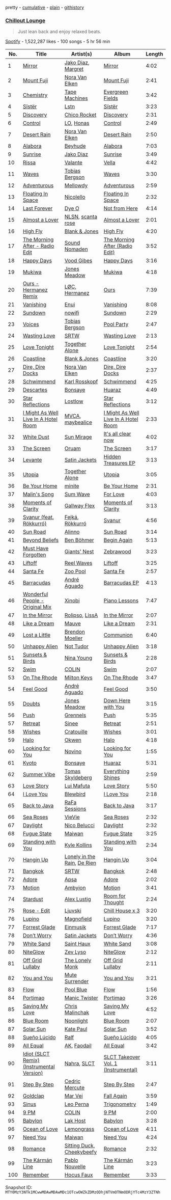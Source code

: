 pretty - [cumulative](/playlists/cumulative/37i9dQZF1DWTvNyxOwkztu.md) - [plain](/playlists/plain/37i9dQZF1DWTvNyxOwkztu) - [githistory](https://github.githistory.xyz/mackorone/spotify-playlist-archive/blob/main/playlists/plain/37i9dQZF1DWTvNyxOwkztu)

### [Chillout Lounge](https://open.spotify.com/playlist/37i9dQZF1DWTvNyxOwkztu)

> Just lean back and enjoy relaxed beats.

[Spotify](https://open.spotify.com/user/spotify) - 1,522,287 likes - 100 songs - 5 hr 56 min

| No. | Title | Artist(s) | Album | Length |
|---|---|---|---|---|
| 1 | [Mirror](https://open.spotify.com/track/3uRAxz8ic40d9IuNe8fnsb) | [Jako Diaz](https://open.spotify.com/artist/0N5xjvZDyBf8kGuYCBJNJz), [Margret](https://open.spotify.com/artist/6tFdm9EEawUx8EUkpWQH4l) | [Mirror](https://open.spotify.com/album/0LcRgOY46NK9q6SSTldhbC) | 4:02 |
| 2 | [Mount Fuji](https://open.spotify.com/track/3xV6mTlSsIinmU8Xi77qUo) | [Nora Van Elken](https://open.spotify.com/artist/04m3oUGzjO3EJTQidFzTgM) | [Mount Fuji](https://open.spotify.com/album/6Ctl2NttXC4T9Ty4EVpg5k) | 2:41 |
| 3 | [Chemistry](https://open.spotify.com/track/3n6uWdbX8vFTow82wyiQBm) | [Tape Machines](https://open.spotify.com/artist/6geC8EbDc3ifaSAbx3RESQ) | [Evergreen Fields](https://open.spotify.com/album/3z6g4EFGP062VY6kQNqBE8) | 3:42 |
| 4 | [Sïstër](https://open.spotify.com/track/6dnNEVwVUG7hRwVYAyCcV1) | [Lstn](https://open.spotify.com/artist/0OO1zgX3CUfJQwoOEBSKSp) | [Sïstër](https://open.spotify.com/album/6WhIiPn8rVCtFXfk4PBIuS) | 3:23 |
| 5 | [Discovery](https://open.spotify.com/track/4agnjzu5UKVuxPAiq6gre8) | [Chico Rocket](https://open.spotify.com/artist/7IQwKCAaA9LPTctkNr3QmQ) | [Discovery](https://open.spotify.com/album/0T75iZGdnWmBK32aQA0i4f) | 2:31 |
| 6 | [Control](https://open.spotify.com/track/4FLaWi1Gr34f9SGaBtOa5P) | [LO](https://open.spotify.com/artist/6bdx22A1shpd9U6YAd8Vto), [Honas](https://open.spotify.com/artist/6NqnUmcBfI4tWK56ZC1Nkw) | [Control](https://open.spotify.com/album/1RSaZHGO5Zz08MGXKJtlNn) | 2:49 |
| 7 | [Desert Rain](https://open.spotify.com/track/5VFqSeVd3wV3f3RJ8VAfd4) | [Nora Van Elken](https://open.spotify.com/artist/04m3oUGzjO3EJTQidFzTgM) | [Desert Rain](https://open.spotify.com/album/19rkKzBSXk9NQgSclD8ooA) | 2:50 |
| 8 | [Alabora](https://open.spotify.com/track/3uI33EsE7AVM3GMxaOn7fv) | [Beyhude](https://open.spotify.com/artist/65orViGnlMcbptdIGceZzo) | [Alabora](https://open.spotify.com/album/5aFbgu112bBrasrwQWVk2O) | 7:03 |
| 9 | [Sunrise](https://open.spotify.com/track/5x1RPNP8Uydtz23MR0T2UG) | [Jako Diaz](https://open.spotify.com/artist/0N5xjvZDyBf8kGuYCBJNJz) | [Sunrise](https://open.spotify.com/album/5jVu8AJnEQngLJKrcW3mbV) | 3:49 |
| 10 | [Rissa](https://open.spotify.com/track/3UxADbf7B5ZCuJxSxdbf5O) | [Valante](https://open.spotify.com/artist/3s1vSYK2eb5fflFHezIbUh) | [Vella](https://open.spotify.com/album/0WSLBPf8mXcAFQpaq6EteH) | 4:42 |
| 11 | [Waves](https://open.spotify.com/track/6O1nKsN1VUQDic17dTaZmw) | [Tobias Bergson](https://open.spotify.com/artist/0OaBO8SytZzvzAO3NOWiv3) | [Waves](https://open.spotify.com/album/5i6qghXwHblajkE2DeV9yE) | 3:30 |
| 12 | [Adventurous](https://open.spotify.com/track/1Fqwyw77YAzrBVSaJp9kFm) | [Mellowdy](https://open.spotify.com/artist/2qcHi6YzCJYvbHIs0jvHGc) | [Adventurous](https://open.spotify.com/album/4HEaT0EG4q2UpZvkyVPm6W) | 2:59 |
| 13 | [Floating In Space](https://open.spotify.com/track/4iUX9qCWkcwLkZCH8AFzCc) | [Nicolello](https://open.spotify.com/artist/7IWbQLZ91NbHT6EiaF5l9V) | [Floating In Space](https://open.spotify.com/album/1bMdQiOFa3WLbiRmfO5GTb) | 2:32 |
| 14 | [Last Forever](https://open.spotify.com/track/6jt9ksqmpgggBsIj5pVZNd) | [Dye O](https://open.spotify.com/artist/3AihmaPi9Wr3O7z578f6mH) | [Not from Here](https://open.spotify.com/album/3wltnpCzev9PmIK5aQmDhv) | 4:14 |
| 15 | [Almost a Lover](https://open.spotify.com/track/2Kz5VfjMtgbvEOfUc0RU2F) | [NLSN](https://open.spotify.com/artist/7vO5wbzI9RdVYlOGFL2ofk), [scanta rose](https://open.spotify.com/artist/4CkbkeeBv3D8E6p5o1aJiW) | [Almost a Lover](https://open.spotify.com/album/2gBLkKPbdDCgMKue6MfEuD) | 2:01 |
| 16 | [High Fly](https://open.spotify.com/track/2LBf4COkSAdeWiErXJXJ7l) | [Blank & Jones](https://open.spotify.com/artist/2XTff332rrZaE1rBM47Krp) | [High Fly](https://open.spotify.com/album/6OtdbB8E8qul34J2xyI4Bv) | 4:20 |
| 17 | [The Morning After \- Radio Edit](https://open.spotify.com/track/3Efc5gn8M6ZkjwcPFGz1ZP) | [Sound Nomaden](https://open.spotify.com/artist/1R4DbF6CAroRPIDBAkPIi0) | [The Morning After \(Radio Edit\)](https://open.spotify.com/album/7qSRFKdJaK8cmAae3wxbzC) | 3:52 |
| 18 | [Happy Days](https://open.spotify.com/track/7AiJfQZHFp6EMbpeYFOXxj) | [Vood Gibes](https://open.spotify.com/artist/1YN2IvyNI4xtOPSRQky7mN) | [Happy Days](https://open.spotify.com/album/2gx6CElSxguWozs3cHJyUw) | 3:16 |
| 19 | [Mukiwa](https://open.spotify.com/track/1Cq1IvarVqiQ3bU7TYhdsd) | [Jones Meadow](https://open.spotify.com/artist/3MK71khOrqZwGpyfYzwKXR) | [Mukiwa](https://open.spotify.com/album/1bcZrChvD2hTnjERAZUgOo) | 4:18 |
| 20 | [Ours \- Hermanez Remix](https://open.spotify.com/track/7e93cN9QsW1gJZWRXvkEsa) | [LØC](https://open.spotify.com/artist/4BdGq2d0jIMo3egZnE61sD), [Hermanez](https://open.spotify.com/artist/4JPGyWMMmaxIRcS4zItdHJ) | [Ours](https://open.spotify.com/album/7IrwbWvazSqPcLSnW3XoYC) | 7:39 |
| 21 | [Vanishing](https://open.spotify.com/track/1XePxhd6DqIDSrMcoYc94X) | [Enui](https://open.spotify.com/artist/0uLnAkNKYtVbCJSviFZnEh) | [Vanishing](https://open.spotify.com/album/75VTXKhMgwXqBz7fyU8XYJ) | 8:08 |
| 22 | [Sundown](https://open.spotify.com/track/5XIUgxFkVbv2ckJiLUbGlb) | [nowifi](https://open.spotify.com/artist/5wxw2CQKTIOSkPFJbTYVzl) | [Sundown](https://open.spotify.com/album/2AJg6YLd8FMwIyQbClExND) | 2:29 |
| 23 | [Voices](https://open.spotify.com/track/6KhyeJAdw4TnnjXgJPLJtz) | [Tobias Bergson](https://open.spotify.com/artist/0OaBO8SytZzvzAO3NOWiv3) | [Pool Party](https://open.spotify.com/album/1hmmTGyTBF5unNBgTVOV0E) | 2:47 |
| 24 | [Wasting Love](https://open.spotify.com/track/57UWfCanZsaBLtKVdceMOp) | [SRTW](https://open.spotify.com/artist/7vHAcPVlEDksRsCfkez2CD) | [Wasting Love](https://open.spotify.com/album/7cHrVEGRTqnSgrgu1h0Bu1) | 2:13 |
| 25 | [Love Tonight](https://open.spotify.com/track/7upogXdc53IaJBvkR4L0Vj) | [Together Alone](https://open.spotify.com/artist/3iPXJMIRyXEqq4QWOQnRnY) | [Love Tonight](https://open.spotify.com/album/2WdG47U5Pnd7sPZMkJh9hV) | 2:54 |
| 26 | [Coastline](https://open.spotify.com/track/1KKwWyAsFQBORAgdYDHWle) | [Blank & Jones](https://open.spotify.com/artist/2XTff332rrZaE1rBM47Krp) | [Coastline](https://open.spotify.com/album/6ClBl2fFlwWNH4wNJbBOW0) | 3:20 |
| 27 | [Dire, Dire Docks](https://open.spotify.com/track/6RNny5ViT14jcQsgh8Eb6J) | [Nora Van Elken](https://open.spotify.com/artist/04m3oUGzjO3EJTQidFzTgM) | [Dire, Dire Docks](https://open.spotify.com/album/22BuW6nNJDBDOsRfUIXU8g) | 2:37 |
| 28 | [Schwimmend](https://open.spotify.com/track/21h7q9ltYVFeHZKNRhqsec) | [Karl Rosskopf](https://open.spotify.com/artist/4kpLFREUgmoCqpRrAjYhRw) | [Schwimmend](https://open.spotify.com/album/4ybnnLESuLEhUtEFq1W5WP) | 4:25 |
| 29 | [Descartes](https://open.spotify.com/track/5XKueyuuTWO6Q3QqK47IOt) | [Bonsaye](https://open.spotify.com/artist/1GL8uwuoUqjDP9Qs37FoFG) | [Huaraz](https://open.spotify.com/album/6ftAYnNp49bHhRi9ODzOvf) | 4:49 |
| 30 | [Star Reflections](https://open.spotify.com/track/7xpr7wA84h55F4t2noWCd0) | [Lostlow](https://open.spotify.com/artist/2ZB3DKgzAjv2VY88jaH9jn) | [Star Reflections](https://open.spotify.com/album/2lXS0eCpWHuVwFBJbtNhEV) | 3:12 |
| 31 | [I Might As Well Live In A Hotel Room](https://open.spotify.com/track/5yU6mVDfsrRzE20ZjYb1np) | [MVCA](https://open.spotify.com/artist/73C7eV9oN6yGgLSu8vIO4R), [maybealice](https://open.spotify.com/artist/4eBYaVn9ipycqNyknk2nPb) | [I Might As Well Live In A Hotel Room](https://open.spotify.com/album/3VHwo1i4tgdhmociAJ18DH) | 2:33 |
| 32 | [White Dust](https://open.spotify.com/track/2zlmxxH4eHn2rmBZRQRwEY) | [Sun Mirage](https://open.spotify.com/artist/3wqjOyUcOsV0wSLgCsGwf4) | [It's all clear now](https://open.spotify.com/album/4nZ4IAl00PTqsNs0AmC0GA) | 4:02 |
| 33 | [The Screen](https://open.spotify.com/track/7JZpf4Rct4FfrRpQ3KkEOG) | [Oruam](https://open.spotify.com/artist/7hswPtRs02dG03rVj7wQBK) | [The Screen](https://open.spotify.com/album/6qzUxr3JUL5D6SWT2TK3sr) | 3:17 |
| 34 | [Levante](https://open.spotify.com/track/35ME0Y7EEMKJ4nSM4SPhAX) | [Satin Jackets](https://open.spotify.com/artist/5Gn7NoCZvbVlGgtZMILRcv) | [Hidden Treasures EP](https://open.spotify.com/album/1AG7es9vgkIopCWbFtQYpn) | 3:13 |
| 35 | [Utopia](https://open.spotify.com/track/4xRJYmi749eRPbD1TREOB9) | [Together Alone](https://open.spotify.com/artist/3iPXJMIRyXEqq4QWOQnRnY) | [Utopia](https://open.spotify.com/album/6mmkJHEFlPqrtpFwbt5B8V) | 3:05 |
| 36 | [Be Your Home](https://open.spotify.com/track/0BMyWJ75QwSyKuVUeOQWwg) | [minite](https://open.spotify.com/artist/7pKvjpj0hmP1nnj34y9TlY) | [Be Your Home](https://open.spotify.com/album/3hcUBBnPFGeadvkuUi5So3) | 2:31 |
| 37 | [Malin's Song](https://open.spotify.com/track/69FgBAyTOSwswhqea2C6Er) | [Sum Wave](https://open.spotify.com/artist/0bfdnPaHczaQt6tYe8J4Ci) | [For Love](https://open.spotify.com/album/4LBj9X5oIwy48MNG74H8jy) | 4:03 |
| 38 | [Moments of Clarity](https://open.spotify.com/track/4cL7JffDg7AHPOBTzKeN7R) | [Gallway Flex](https://open.spotify.com/artist/6DZylFpDS9LLQYsGRUpa9t) | [Moments of Clarity](https://open.spotify.com/album/0ZkvxP4rlPTtTEhmaFEiqs) | 3:13 |
| 39 | [Svanur \(feat\. Rökkurró\)](https://open.spotify.com/track/2rnONdiE5CpLdmtNspVnTx) | [Fejká](https://open.spotify.com/artist/0VWvUvjaHaW1OeXtcVISu9), [Rökkurró](https://open.spotify.com/artist/3H5JhEkJ3IKuNT1elqCxQ4) | [Svanur](https://open.spotify.com/album/3g9O3lDO7O4AfW0CuCPKKa) | 4:56 |
| 40 | [Sun Road](https://open.spotify.com/track/25R1QCYHhETbO5552Hxl4W) | [Alinno](https://open.spotify.com/artist/43Sajp33BHbRnUaDUrWQn7) | [Sun Road](https://open.spotify.com/album/4zt4I3llbETJPs7EOoJAJa) | 3:14 |
| 41 | [Beyond Beliefs](https://open.spotify.com/track/58ney0bG2Vwecj8QzNGRkV) | [Ben Böhmer](https://open.spotify.com/artist/5tDjiBYUsTqzd0RkTZxK7u) | [Begin Again](https://open.spotify.com/album/1ZwkNGxlonmG4bjmLbV1Rr) | 5:13 |
| 42 | [Must Have Forgotten](https://open.spotify.com/track/5D7P5pFRBubnuKzAQkBz6c) | [Giants' Nest](https://open.spotify.com/artist/31WBcBz5f7Od21JVn20Ajn) | [Zebrawood](https://open.spotify.com/album/4dWOHUf6hyWQRa9S7WZwk7) | 3:23 |
| 43 | [Liftoff](https://open.spotify.com/track/3uTGlHyPwijzXFQoMaROt1) | [Reel Waves](https://open.spotify.com/artist/3K4BBqiZQW1WEzeBMzfVho) | [Liftoff](https://open.spotify.com/album/0mpEDy0wUtGHbe5lj5nYIv) | 3:25 |
| 44 | [Santa Fe](https://open.spotify.com/track/46hBN101eELE1lhjYPauSx) | [Zoo Pool](https://open.spotify.com/artist/5Ltbrtf5VWNY2K8oLZzy4I) | [Santa Fe](https://open.spotify.com/album/5cUcn68RalhwwDcOWpOBQa) | 2:57 |
| 45 | [Barracudas](https://open.spotify.com/track/64x1uZe5weXDU9S8dwyWYk) | [André Aguado](https://open.spotify.com/artist/6USxBSmx4wkhLW61dT1DgC) | [Barracudas EP](https://open.spotify.com/album/1B0KEF9AAm5mesLSGo5hhJ) | 4:13 |
| 46 | [Wonderful People \- Original Mix](https://open.spotify.com/track/40sgR4OCBYNMpE3bQmlqJL) | [Xinobi](https://open.spotify.com/artist/1w7cucUEPR1Yq9g03g6T8m) | [Piano Lessons](https://open.spotify.com/album/0F4jOKzO7GXng1LR31BV0s) | 7:47 |
| 47 | [In the Mirror](https://open.spotify.com/track/205U3hn1052lvW97Adry7h) | [Rolipso](https://open.spotify.com/artist/1EtBmvqGOtWnjDgCUFQRqI), [LissA](https://open.spotify.com/artist/6aAestjbtEbALwyIYPg8Na) | [In the Mirror](https://open.spotify.com/album/3pakGLnxN48aQvbe7VVXaE) | 2:07 |
| 48 | [Like a Dream](https://open.spotify.com/track/6gOFS1DicuJRiLSB4ZDorp) | [Mauve](https://open.spotify.com/artist/4H6XYH7PhoJXhD45W93wkh) | [Like a Dream](https://open.spotify.com/album/4g5d8VnrJiTZiohvi4WUWL) | 2:31 |
| 49 | [Lost a Little](https://open.spotify.com/track/0jLVrPpkmHpnqaPj6yzSyK) | [Brendon Moeller](https://open.spotify.com/artist/3V3T5haMWZGfFxqVsAB9oB) | [Communion](https://open.spotify.com/album/230UdUGhv4EIyXMuygaOUK) | 6:40 |
| 50 | [Unhappy Alien](https://open.spotify.com/track/3O6FAjNGBUVPa5ahfMhucZ) | [Not Tudor](https://open.spotify.com/artist/3dOxIuKHSabrAVdJosO7gJ) | [Unhappy Alien](https://open.spotify.com/album/4JpLIm5YrcMfhbNmrvVdjx) | 3:18 |
| 51 | [Sunsets & Birds](https://open.spotify.com/track/3meIBFSPh9Ub6zloZRFhuQ) | [Nina Young](https://open.spotify.com/artist/5kfKDSksVMsl63kpMZ8m2x) | [Sunsets & Birds](https://open.spotify.com/album/5QG6HT610I43dQBQIIE82v) | 2:28 |
| 52 | [Swim](https://open.spotify.com/track/7qHfaAlihkWeA4Xu60v3Pi) | [COLIN](https://open.spotify.com/artist/65Uy8U5VKTrqB70p39OLsH) | [Swim](https://open.spotify.com/album/5mNaZAGvS4jljaYgQxvYQs) | 2:07 |
| 53 | [On The Rhode](https://open.spotify.com/track/2U6xRL9locnLYWFJVCgFkn) | [Milton Keys](https://open.spotify.com/artist/3aIodStjj8tDqIshTdX78h) | [On The Rhode](https://open.spotify.com/album/3KnzouLLc8NsQbya3u0Yd6) | 3:47 |
| 54 | [Feel Good](https://open.spotify.com/track/3BOcy4WD4qgILGC3D9SyUH) | [André Aguado](https://open.spotify.com/artist/6USxBSmx4wkhLW61dT1DgC) | [Feel Good](https://open.spotify.com/album/4O2cQ8Oz8v2TMm7kGXlHfy) | 3:50 |
| 55 | [Doubts](https://open.spotify.com/track/10Iafk2IS4TyUsfP4C4kPE) | [Jones Meadow](https://open.spotify.com/artist/3MK71khOrqZwGpyfYzwKXR) | [Down Here with You](https://open.spotify.com/album/6WqF77ilKp8ui2RlGIYmAp) | 3:15 |
| 56 | [Push](https://open.spotify.com/track/1i5lXpzjo8qBAVRvEoBl7Z) | [Grennels](https://open.spotify.com/artist/0qbTETuJCrGSTL7EKVWIH5) | [Push](https://open.spotify.com/album/3qjxhwOM5CJJ83VVlwe2cv) | 5:35 |
| 57 | [Retreat](https://open.spotify.com/track/03Ea1zretFckOySx9Vb6db) | [Sinee](https://open.spotify.com/artist/51m5eelgEze59Y7Llef5o7) | [Retreat](https://open.spotify.com/album/6o9yafKaNEdM5nxKtA2WyC) | 2:51 |
| 58 | [Wishes](https://open.spotify.com/track/2spvatSBWwVXUVT8EIzjts) | [Cratouille](https://open.spotify.com/artist/71bT9EEHGRQNqKHVwS1kdR) | [Wishes](https://open.spotify.com/album/2gGOKB9hjdPnYyQkAdNHPS) | 3:01 |
| 59 | [Halo](https://open.spotify.com/track/1p9cjLG43MuaenXlUMvzgP) | [Okwen](https://open.spotify.com/artist/4snWBwVHKKPJ4Ha9LrcLaY) | [Halo](https://open.spotify.com/album/6QofnAjTE7W1sbd1HSGqG7) | 4:18 |
| 60 | [Looking for You](https://open.spotify.com/track/4Hh6lJfX2pOVPqdfJ8GmZv) | [Novino](https://open.spotify.com/artist/2lydFKPOl7IKVmYri6X01X) | [Looking for You](https://open.spotify.com/album/67VkngBzXcAsC3qYt0BCYN) | 1:55 |
| 61 | [Kyoto](https://open.spotify.com/track/6Uk70qpuVpIbJYfpgp7FOv) | [Bonsaye](https://open.spotify.com/artist/1GL8uwuoUqjDP9Qs37FoFG) | [Huaraz](https://open.spotify.com/album/6ftAYnNp49bHhRi9ODzOvf) | 5:31 |
| 62 | [Summer Vibe](https://open.spotify.com/track/1s7MlV77vmjAHqzVq60Vfd) | [Tomas Skyldeberg](https://open.spotify.com/artist/3yeLWKlxZaq5grWz85s0Ef) | [Everything Shines](https://open.spotify.com/album/3eXCBTg64X3AuakWQGuQ7Y) | 2:59 |
| 63 | [Love Story](https://open.spotify.com/track/0WsbPxyiVqhlLSqvIkpvKC) | [Lui Mafuta](https://open.spotify.com/artist/5hbQrh0EFGQBfGjYHFWbsp) | [Love Story](https://open.spotify.com/album/5wI1TLikoyiQuHoeTqW5Wc) | 5:50 |
| 64 | [I Love You](https://open.spotify.com/track/0O4fJqz7sptID3Q3p4yaeL) | [Blewbird](https://open.spotify.com/artist/3aKYNxHBFiIcw0yrv06R6W) | [I Love You](https://open.spotify.com/album/3WJvjcVRXWWoY5a1ZZ9k14) | 2:18 |
| 65 | [Back to Java](https://open.spotify.com/track/15R2K4cl8kXVLcOmKW97ZZ) | [RaFa Sessions](https://open.spotify.com/artist/5KKCzGChBT1GayASNTOGvK) | [Back to Java](https://open.spotify.com/album/6EwiR5O0lpsvW32mwlJpu4) | 3:17 |
| 66 | [Sea Roses](https://open.spotify.com/track/4EruKoCJQHvgnsRMS8tf5V) | [VieVie](https://open.spotify.com/artist/0MVywHu6BOHRljtmeeUE9l) | [Sea Roses](https://open.spotify.com/album/2HcnVH4G2SeqYQpyJiBSgs) | 2:32 |
| 67 | [Daylight](https://open.spotify.com/track/2hyIrhwVGf7IfEScxcRqXV) | [Nico Belucci](https://open.spotify.com/artist/1ffy5tc5ZYaivIp4zF2r6a) | [Daylight](https://open.spotify.com/album/3MEbVJqtzpPpayuDN4zq8G) | 2:32 |
| 68 | [Fugue State](https://open.spotify.com/track/19YsbHChoiVouSEJHuWFxm) | [Maiwan](https://open.spotify.com/artist/7Bv1SZbrpTYQixKfQgCzsI) | [Fugue State](https://open.spotify.com/album/6u4X16JVGz3WBj2x4t6rjg) | 3:25 |
| 69 | [Standing with You](https://open.spotify.com/track/5FoejkYblHki3Ydav7aTJE) | [Kyle Kollins](https://open.spotify.com/artist/08GbvWvQhprxVEGTzqKLhy) | [Standing with You](https://open.spotify.com/album/6j9b1kAdgimNytOjeAPJJk) | 2:34 |
| 70 | [Hangin Up](https://open.spotify.com/track/4vC2iSW6pMcDvAb98Tc8ma) | [Lonely in the Rain](https://open.spotify.com/artist/42KUul1wLmOdQCEYf3MweS), [De Rien](https://open.spotify.com/artist/1cXMEOMaLm3TNWP8lo4AsS) | [Hangin Up](https://open.spotify.com/album/65oZ8vGX6TliO9kVtCRnIy) | 3:04 |
| 71 | [Bangkok](https://open.spotify.com/track/1WzL0kZk3j5lCse7JgF3qV) | [SRTW](https://open.spotify.com/artist/7vHAcPVlEDksRsCfkez2CD) | [Bangkok](https://open.spotify.com/album/3BIefweoHMJZJhDsbn0t5q) | 2:48 |
| 72 | [Adore](https://open.spotify.com/track/2elyvOdJyP3b0h0FxM7BqT) | [Apsa](https://open.spotify.com/artist/6DDiYDtHywDhJPGHDCSKzm) | [Adore](https://open.spotify.com/album/6FTW4vthpJX9HeB97mtvh4) | 2:02 |
| 73 | [Motion](https://open.spotify.com/track/5eJ9Y5N3Lgedolcw6g1zJd) | [Ambyion](https://open.spotify.com/artist/1OX2MZhepUtYnq7FCGMVj5) | [Motion](https://open.spotify.com/album/2P9fBxIqlvZmTztyhPaNTD) | 3:41 |
| 74 | [Stardust](https://open.spotify.com/track/45E6bRQfFgG71K6A0uwPsW) | [Alex Lustig](https://open.spotify.com/artist/5oLxJrktO7kOEJANS6nkZB) | [Room for Thought](https://open.spotify.com/album/5EjPFBdTPs7tFd2N1K9spD) | 2:24 |
| 75 | [Rose \- Edit](https://open.spotify.com/track/6VbQw65NuHHJ5o1NvJGlKa) | [Ljuvski](https://open.spotify.com/artist/2xE2iDErWgKFLmOOcF8hMa) | [Chill House x 3](https://open.spotify.com/album/34TKQyCcsvUv3ISgZsU60p) | 3:20 |
| 76 | [Lupino](https://open.spotify.com/track/4V8fOkKXGpPcUp7lvFWdS0) | [Magnofield](https://open.spotify.com/artist/4wNM69xY7xVOi8WK46t4tT) | [Lupino](https://open.spotify.com/album/6LNyTa0FtB9YYohiEACjhW) | 3:20 |
| 77 | [Forrest Glade](https://open.spotify.com/track/77fSqYrYJI2RelDOIUE2e7) | [Einmusik](https://open.spotify.com/artist/1LXTXZjheh25pXMEUT9iC1) | [Forrest Glade](https://open.spotify.com/album/7hRyQtQhYkVC0QQV3D5F2r) | 7:17 |
| 78 | [Don’t Worry](https://open.spotify.com/track/3velQ2xk4VMEb5No5W3bkQ) | [Satin Jackets](https://open.spotify.com/artist/5Gn7NoCZvbVlGgtZMILRcv) | [Don’t Worry](https://open.spotify.com/album/2UZuAyYd1pTF1puvlQ2W4c) | 4:36 |
| 79 | [White Sand](https://open.spotify.com/track/6SDgWPio1gMsTmYzRKjVAs) | [Saint Haux](https://open.spotify.com/artist/6U0eV4Y0Uyfa9UadndH7hg) | [White Sand](https://open.spotify.com/album/2UsS2tEkeUIi4vRS1dkRQH) | 3:08 |
| 80 | [NiteGlow](https://open.spotify.com/track/6gqP0LdF7lG1jPC9stICPQ) | [Zev Lyso](https://open.spotify.com/artist/3GzxMwoPimZI714GHHrCsy) | [NiteGlow](https://open.spotify.com/album/4F4aUag4mbxyT1TSAT5hj8) | 2:12 |
| 81 | [Off Grid Lullaby](https://open.spotify.com/track/36Qu69Yh1qYjj03A1J6k2R) | [The Lonely Monk](https://open.spotify.com/artist/6U6uoRX5edXTEcEFyzEinn) | [Off Grid Lullaby](https://open.spotify.com/album/2NCXQnN56pYAbDsAOY69ND) | 2:11 |
| 82 | [You and You](https://open.spotify.com/track/5ti1L2WzlD71tWo8V9ZJjf) | [Mute Surrender](https://open.spotify.com/artist/5bZqhvuRGrTo7qW6GABHbE) | [You and You](https://open.spotify.com/album/5AuiaAR7MlufyZJEbEv3Gp) | 3:21 |
| 83 | [Flow](https://open.spotify.com/track/4pkzg9DB6sDxbPYnakbVVd) | [Pool Blue](https://open.spotify.com/artist/1voJnUcEoYhOptkLklUsVL) | [Flow](https://open.spotify.com/album/4RC9dw4Z50A93u9VA3ZV67) | 1:56 |
| 84 | [Portimao](https://open.spotify.com/track/5ABEwAmOIvGgTWQtBvmGHQ) | [Manic Twister](https://open.spotify.com/artist/2PhILsiPfdlMu8brbtXvh7) | [Portimao](https://open.spotify.com/album/4xERM1hwtquFCNTuw4e1zE) | 3:26 |
| 85 | [Saving My Love](https://open.spotify.com/track/3je1VcyoT3FEH6AbttouZj) | [Chris Malinchak](https://open.spotify.com/artist/5UVzX8pQe6bb5ueNdfViih) | [Saving My Love](https://open.spotify.com/album/2nUiM1iTSLxDIvvohxrKl8) | 4:52 |
| 86 | [Blue Room](https://open.spotify.com/track/7pVWQOxI0kKpe4Lo7AJ7qZ) | [Noonlight](https://open.spotify.com/artist/0Goi0yeqJIUVfvKkVhksHe) | [Blue Room](https://open.spotify.com/album/1nz37Y6wJVp4eVngCLeHhe) | 2:07 |
| 87 | [Solar Sun](https://open.spotify.com/track/5VErwAfMIPinJbosqnkBrf) | [Kate Paul](https://open.spotify.com/artist/1anQkfV3WidZBDrdAQwAsx) | [Solar Sun](https://open.spotify.com/album/5MZJD2cd91PXyxZmS6qUnh) | 3:52 |
| 88 | [Sueño Lúcido](https://open.spotify.com/track/1ayTVANYOoKTwwekSaRUmx) | [Ralf](https://open.spotify.com/artist/4UIhkghagHG8sGJ3GO75HR) | [Sueño Lúcido](https://open.spotify.com/album/1wHV1TO3GZcKhZGVVaKVPD) | 4:05 |
| 89 | [All Equal](https://open.spotify.com/track/18l96LCRzEegdK7snU2DFF) | [AK](https://open.spotify.com/artist/33Cf4O1KAVbtQa00scMi2A), [Faodail](https://open.spotify.com/artist/7p53fRMaR9h4Ri162E5LGi) | [All Equal](https://open.spotify.com/album/1mv4eGXzEDCUmKnf43FUQS) | 3:42 |
| 90 | [Idiot \(SLCT Remix\) \(Instrumental Version\)](https://open.spotify.com/track/5PprWUDtMegwUWZkPwHjDQ) | [Nahra](https://open.spotify.com/artist/4MKfFnhGNxVnw0dgpgCBeQ), [SLCT](https://open.spotify.com/artist/1WblOSbQMKczLhoK041oOM) | [SLCT Takeover Vol\. 1 \(Instrumental\)](https://open.spotify.com/album/7AUJ2hfbg68b8vuUQ0DgDy) | 3:11 |
| 91 | [Step By Step](https://open.spotify.com/track/17YLsJ4vxqP113HNFrFSUV) | [Cedric Mercute](https://open.spotify.com/artist/09WaGi6h0LCbBFdKsjBMdk) | [Step By Step](https://open.spotify.com/album/488BJzweFOikT4WEI2PD0N) | 2:47 |
| 92 | [Goldclap](https://open.spotify.com/track/1lDEM6ESKlPj3wFBTtZ8Z8) | [Mar Vei](https://open.spotify.com/artist/1oobYLromCfJh2nx8pfZiI) | [Fall Again](https://open.spotify.com/album/669HtfPdwIVB2sCpdF0bbU) | 3:59 |
| 93 | [Sinus](https://open.spotify.com/track/0H2KxoSVnnEJrbOruF5lgk) | [Leo Perna](https://open.spotify.com/artist/0nZVFbVPVpCz6leeVjpWf7) | [Trigonometry](https://open.spotify.com/album/2iMHXhlavQVsCWERxPNvCN) | 1:49 |
| 94 | [9 PM](https://open.spotify.com/track/0R6iI9Z9Zj0h6BvHO4o2P9) | [COLIN](https://open.spotify.com/artist/65Uy8U5VKTrqB70p39OLsH) | [9 PM](https://open.spotify.com/album/1yAbvqzI8QNGsSP7KxtP0F) | 2:00 |
| 95 | [Babylon](https://open.spotify.com/track/3phCbf2aKOilnmUdlSm0Uh) | [Lak Host](https://open.spotify.com/artist/6rsmOmkstPMAPmXCKJhgam) | [Babylon](https://open.spotify.com/album/0EMCjRQIXRInbqSsVwvvUf) | 3:28 |
| 96 | [Ocean of Love](https://open.spotify.com/track/4iE8DGGs9r0C3tmtonhi67) | [Lemongrass](https://open.spotify.com/artist/6T4sT6axXOoIXP4cpaQtNk) | [Ocean of Love](https://open.spotify.com/album/73VsNWe5VmFl4ePU7NY4AF) | 4:11 |
| 97 | [Need You](https://open.spotify.com/track/1FofRLPW08PcSxX9EEXFrI) | [Maiwan](https://open.spotify.com/artist/7Bv1SZbrpTYQixKfQgCzsI) | [Need You](https://open.spotify.com/album/4qmolHjMNllhUkem8Pnakj) | 4:24 |
| 98 | [Romance](https://open.spotify.com/track/22wyV35EezfLo1x4ppf1dq) | [Sitting Duck](https://open.spotify.com/artist/7nlZWVZ0U8EVad0g71xiZt), [Cheekybeefy](https://open.spotify.com/artist/1anJKb6IVtSwR7jAadjF3I) | [Romance](https://open.spotify.com/album/1924eD5uH2WOuyMmI1sYho) | 2:32 |
| 99 | [The Kármán Line](https://open.spotify.com/track/1dcu7ZenUoBB7J0r1sg5lz) | [Pablo Nouvelle](https://open.spotify.com/artist/2OIJq28O1lXrZ2x3NGSk8P) | [The Kármán Line](https://open.spotify.com/album/1JQp2HkeTTYoaQOTcJdFfi) | 3:23 |
| 100 | [Remember](https://open.spotify.com/track/2glAJ03LjJIVp8xZ3h8VnH) | [Hocus Faux](https://open.spotify.com/artist/0ADrSx3KCkJ9AKDYYi3OBp) | [Remember](https://open.spotify.com/album/5wJNNjEBRNwGtY6LJqHEAt) | 3:33 |

Snapshot ID: `MTY0MzY3NTk1MCwwMDAwMDAwMDc1OTcwOWZkZDMzODhjNTVmOTNmODRjYTc4MzY3ZTNh`